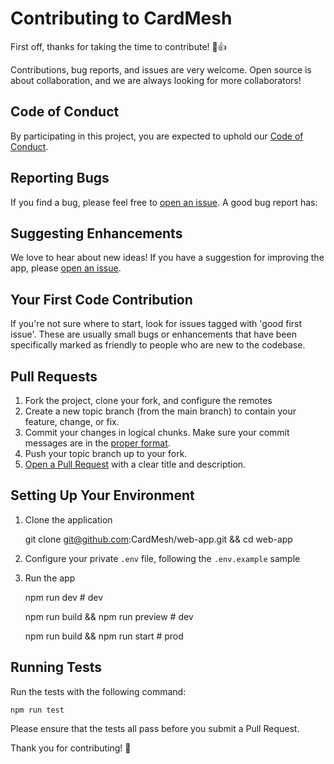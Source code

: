# Contributing to CardMesh

First off, thanks for taking the time to contribute! 🎉👍

Contributions, bug reports, and issues are very welcome. Open source is about collaboration, and we are always looking
for more collaborators!

## Code of Conduct

By participating in this project, you are expected to uphold
our [Code of Conduct](https://github.com/CardMesh/web-app/blob/main/CODE_OF_CONDUCT.md).

## Reporting Bugs

If you find a bug, please feel free to [open an issue](https://github.com/CardMesh/web-app/issues/new/choose). A good
bug report has:

## Suggesting Enhancements

We love to hear about new ideas! If you have a suggestion for improving the app,
please [open an issue](https://github.com/CardMesh/web-app/issues/new/choose).

## Your First Code Contribution

If you're not sure where to start, look for issues tagged with 'good first issue'. These are usually small bugs or
enhancements that have been specifically marked as friendly to people who are new to the codebase.

## Pull Requests

1. Fork the project, clone your fork, and configure the remotes
2. Create a new topic branch (from the main branch) to contain your feature, change, or fix.
3. Commit your changes in logical chunks. Make sure your commit messages are in
   the [proper format](https://chris.beams.io/posts/git-commit/).
4. Push your topic branch up to your fork.
5. [Open a Pull Request](https://github.com/CardMesh/web-app/compare) with a clear title and description.

## Setting Up Your Environment

1. Clone the application

   git clone git@github.com:CardMesh/web-app.git && cd web-app

2. Configure your private `.env` file, following the `.env.example` sample

3. Run the app

   npm run dev # dev

   npm run build && npm run preview # dev

   npm run build && npm run start # prod

## Running Tests

Run the tests with the following command:

    npm run test

Please ensure that the tests all pass before you submit a Pull Request.

Thank you for contributing! 🎉
